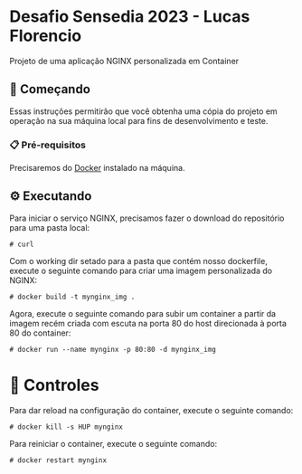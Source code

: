 # Desafio Sensedia 2023 - Lucas Florencio

Projeto de uma aplicação NGINX personalizada em Container

## 🚀 Começando

Essas instruções permitirão que você obtenha uma cópia do projeto em operação na sua máquina local para fins de desenvolvimento e teste.

### 📋 Pré-requisitos

Precisaremos do [Docker](https://www.docker.com/) instalado na máquina.

## ⚙️ Executando 

Para iniciar o serviço NGINX, precisamos fazer o download do repositório para uma pasta local:
```
# curl 
```

Com o working dir setado para a pasta que contém nosso dockerfile, execute o seguinte comando para criar uma imagem personalizada do NGINX:
```
# docker build -t mynginx_img .
```

Agora, execute o seguinte comando para subir um container a partir da imagem recém criada com escuta na porta 80 do host direcionada à porta 80 do container:
```
# docker run --name mynginx -p 80:80 -d mynginx_img
```

# 🔧 Controles

Para dar reload na configuração do container, execute o seguinte comando:
```
# docker kill -s HUP mynginx
```

Para reiniciar o container, execute o seguinte comando:
```
# docker restart mynginx
``` 